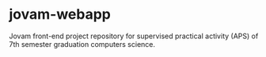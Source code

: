 # jovam-webapp
Jovam front-end project repository for supervised practical activity (APS) of 7th semester graduation computers science.
